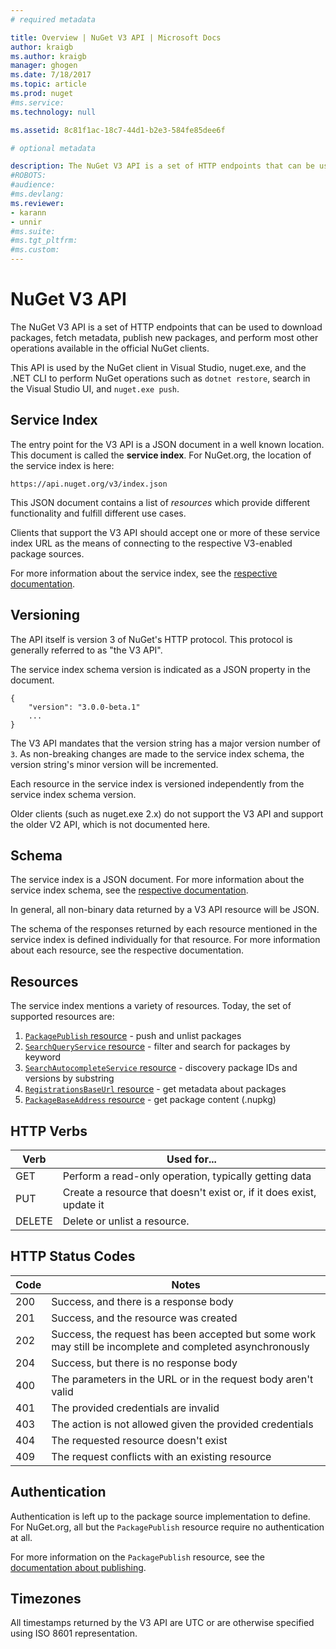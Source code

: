 ```yaml
---
# required metadata 

title: Overview | NuGet V3 API | Microsoft Docs
author: kraigb
ms.author: kraigb
manager: ghogen
ms.date: 7/18/2017
ms.topic: article
ms.prod: nuget
#ms.service:
ms.technology: null

ms.assetid: 8c81f1ac-18c7-44d1-b2e3-584fe85dee6f

# optional metadata

description: The NuGet V3 API is a set of HTTP endpoints that can be used to download packages, fetch metadata, publish new packages, etc.
#ROBOTS:
#audience:
#ms.devlang:
ms.reviewer:
- karann
- unnir
#ms.suite:
#ms.tgt_pltfrm:
#ms.custom:
---
```


# NuGet V3 API

The NuGet V3 API is a set of HTTP endpoints that can be used to download packages, fetch metadata, publish new packages,
and perform most other operations available in the official NuGet clients.

This API is used by the NuGet client in Visual Studio, nuget.exe, and the .NET CLI to perform NuGet operations such as
`dotnet restore`, search in the Visual Studio UI, and `nuget.exe push`.

## Service Index

The entry point for the V3 API is a JSON document in a well known location. This document is called the **service index**.
For NuGet.org, the location of the service index is here:

```
https://api.nuget.org/v3/index.json
```

This JSON document contains a list of *resources* which provide different functionality and fulfill different
use cases.

Clients that support the V3 API should accept one or more of these service index URL as the means of connecting to the
respective V3-enabled package sources.

For more information about the service index, see the [respective documentation](service-index.md).

## Versioning

The API itself is version 3 of NuGet's HTTP protocol. This protocol is generally referred to as "the V3 API".

The service index schema version is indicated as a JSON property in the document.

```
{
    "version": "3.0.0-beta.1"
    ...
}
```

The V3 API mandates that the version string has a major version number of `3`. As non-breaking changes are made to the
service index schema, the version string's minor version will be incremented.

Each resource in the service index is versioned independently from the service index schema version.

Older clients (such as nuget.exe 2.x) do not support the V3 API and support the older V2 API, which is not documented
here.

## Schema

The service index is a JSON document. For more information about the service index schema, see the
[respective documentation](service-index.md).

In general, all non-binary data returned by a V3 API resource will be JSON.

The schema of the responses returned by each resource mentioned in the service index is defined individually for that
resource. For more information about each resource, see the respective documentation.

## Resources

The service index mentions a variety of resources. Today, the set of supported resources are:

1. [`PackagePublish` resource](publishing.md) - push and unlist packages
1. [`SearchQueryService` resource](search.md) - filter and search for packages by keyword
1. [`SearchAutocompleteService` resource](autocomplete.md) - discovery package IDs and versions by substring
1. [`RegistrationsBaseUrl` resource](package-metadata.md) - get metadata about packages
1. [`PackageBaseAddress` resource](package-base-address.md) - get package content (.nupkg)

## HTTP Verbs

Verb   | Used for...
------ | -----------
GET    | Perform a read-only operation, typically getting data
PUT    | Create a resource that doesn't exist or, if it does exist, update it
DELETE | Delete or unlist a resource.

## HTTP Status Codes

Code | Notes
---- | -----
200  | Success, and there is a response body
201  | Success, and the resource was created
202  | Success, the request has been accepted but some work may still be incomplete and completed asynchronously
204  | Success, but there is no response body
400  | The parameters in the URL or in the request body aren't valid
401  | The provided credentials are invalid
403  | The action is not allowed given the provided credentials
404  | The requested resource doesn't exist
409  | The request conflicts with an existing resource

## Authentication

Authentication is left up to the package source implementation to define. For NuGet.org, all but the `PackagePublish`
resource require no authentication at all.

For more information on the `PackagePublish` resource, see the [documentation about publishing](publishing.md).

## Timezones

All timestamps returned by the V3 API are UTC or are otherwise specified using ISO 8601 representation. 
